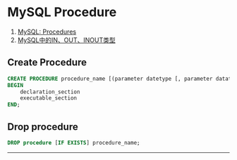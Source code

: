 # MySQL Procedure
1. [MySQL: Procedures](https://www.techonthenet.com/mysql/procedures.php)
2. [MySQL中的IN、OUT、INOUT类型](https://www.cnblogs.com/super-yu/p/9018512.html)
## Create Procedure
```sql
CREATE PROCEDURE procedure_name [(parameter datetype [, parameter datatype])]
BEGIN
    declaration_section
    executable_section
END;
```
## Drop procedure
```sql
DROP procedure [IF EXISTS] procedure_name;
```
---